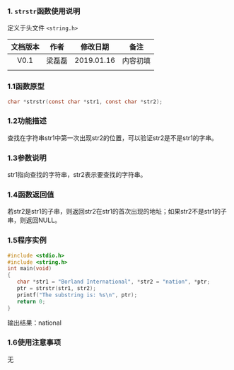 ### 1. `strstr`函数使用说明

定义于头文件 `<string.h>`



| 文档版本 |  作者  |  修改日期  |   备注   |
| :------: | :----: | :--------: | :------: |
|   V0.1   | 梁磊磊 | 2019.01.16 | 内容初填 |
|          |        |            |          |







### 1.1函数原型

```c
char *strstr(const char *str1, const char *str2);
```



### 1.2功能描述

查找在字符串str1中第一次出现str2的位置，可以验证str2是不是str1的字串。

### 1.3参数说明

 str1指向查找的字符串，str2表示要查找的字符串。



### 1.4函数返回值

  若str2是str1的子串，则返回str2在str1的首次出现的地址；如果str2不是str1的子串，则返回NULL。  



### 1.5程序实例



```c
#include <stdio.h>  
#include <string.h>  
int main(void)  
{  
   char *str1 = "Borland International", *str2 = "nation", *ptr;   
   ptr = strstr(str1, str2);  
   printf("The substring is: %s\n", ptr);  
   return 0;  
}
```



输出结果：national





### 1.6使用注意事项

无